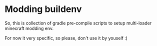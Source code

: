 # Modding buildenv

So, this is collection of gradle pre-compile scripts to setup multi-loader minecraft modding env.

For now it very specific, so please, don't use it by youself :)